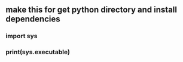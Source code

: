 ## make this for get python directory and install dependencies
### import sys
### print(sys.executable)
